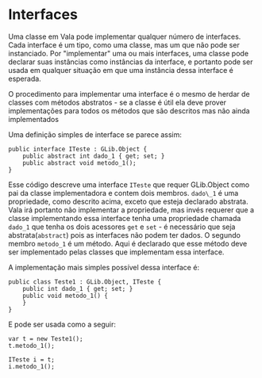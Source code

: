 # Interfaces

Uma classe em Vala pode implementar qualquer número de interfaces. Cada interface é um tipo, como uma classe, mas um que não pode ser instanciado. Por "implementar" uma ou mais interfaces, uma classe pode declarar suas instâncias como instâncias da interface, e portanto pode ser usada em qualquer situação em que uma instância dessa interface é esperada.

O procedimento para implementar uma interface é o mesmo de herdar de classes com métodos abstratos - se a classe é útil ela deve prover implementações para todos os métodos que são descritos mas não ainda implementados

Uma definição simples de interface se parece assim:

```vala
public interface ITeste : GLib.Object {
    public abstract int dado_1 { get; set; }
    public abstract void metodo_1();
}
```

Esse código descreve uma interface `ITeste` que requer GLib.Object como pai da classe implementadora e contem dois membros. `dado\_1` é uma propriedade, como descrito acima, exceto que esteja declarado abstrata. Vala irá portanto não implementar a propriedade, mas invés requerer que a classe implementando essa interface tenha uma propriedade chamada `dado_1` que tenha os dois acessores `get` e `set` - é necessário que seja abstrata(`abstract`) pois as interfaces não podem ter dados. O segundo membro `metodo_1` é um método. Aqui é declarado que esse método deve ser implementado pelas classes que implementam essa interface.

A implementação mais simples possível dessa interface é:

```vala
public class Teste1 : GLib.Object, ITeste {
    public int dado_1 { get; set; }
    public void metodo_1() {
    }
}
```

E pode ser usada como a seguir:

```vala
var t = new Teste1();
t.metodo_1();

ITeste i = t;
i.metodo_1();
```
